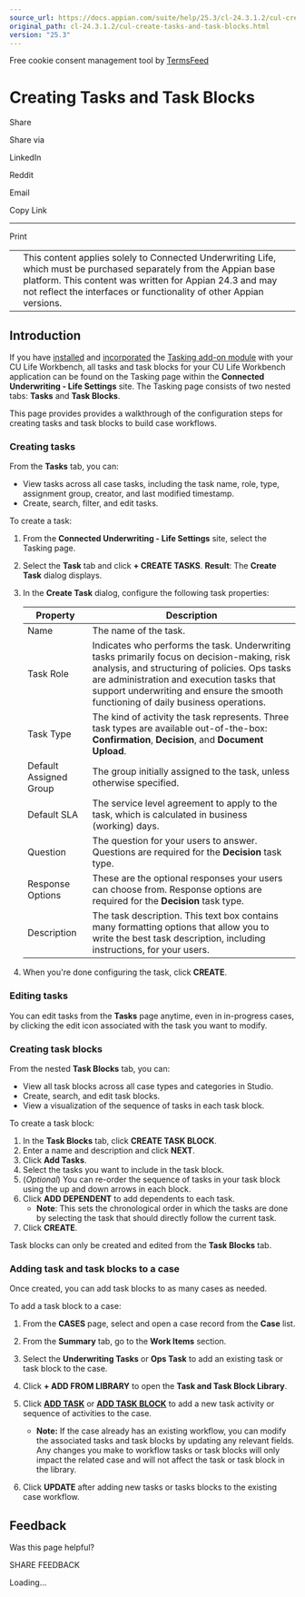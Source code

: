 ```yaml
---
source_url: https://docs.appian.com/suite/help/25.3/cl-24.3.1.2/cul-create-tasks-and-task-blocks.html
original_path: cl-24.3.1.2/cul-create-tasks-and-task-blocks.html
version: "25.3"
---
```


Free cookie consent management tool by [TermsFeed](https://www.termsfeed.com/)

# Creating Tasks and Task Blocks

Share

Share via

LinkedIn

Reddit

Email

Copy Link

* * *

Print

<table><tbody><tr><td><i class="fa fa-check-square-o" aria-hidden="true"></i></td><td>This content applies solely to Connected Underwriting Life, which must be purchased separately from the Appian base platform. This content was written for Appian 24.3 and may not reflect the interfaces or functionality of other Appian versions.</td></tr></tbody></table>

## Introduction

If you have [installed](cul-tasking-module-installation.html) and [incorporated](cul-tasking-module-setup.html) the [Tasking add-on module](cul-tasking-module-overview.html) with your CU Life Workbench, all tasks and task blocks for your CU Life Workbench application can be found on the Tasking page within the **Connected Underwriting - Life Settings** site. The Tasking page consists of two nested tabs: **Tasks** and **Task Blocks**.

This page provides provides a walkthrough of the configuration steps for creating tasks and task blocks to build case workflows.

### Creating tasks

From the **Tasks** tab, you can:

-   View tasks across all case tasks, including the task name, role, type, assignment group, creator, and last modified timestamp.
-   Create, search, filter, and edit tasks.

To create a task:

1.  From the **Connected Underwriting - Life Settings** site, select the Tasking page.
2.  Select the **Task** tab and click **\+ CREATE TASKS**. **Result**: The **Create Task** dialog displays.
3.  In the **Create Task** dialog, configure the following task properties:

    | Property | Description |
    | --- | --- |
    | Name | The name of the task. |
    | Task Role | Indicates who performs the task. Underwriting tasks primarily focus on decision-making, risk analysis, and structuring of policies. Ops tasks are administration and execution tasks that support underwriting and ensure the smooth functioning of daily business operations. |
    | Task Type | The kind of activity the task represents. Three task types are available out-of-the-box: **Confirmation**, **Decision**, and **Document Upload**. |
    | Default Assigned Group | The group initially assigned to the task, unless otherwise specified. |
    | Default SLA | The service level agreement to apply to the task, which is calculated in business (working) days. |
    | Question | The question for your users to answer. Questions are required for the **Decision** task type. |
    | Response Options | These are the optional responses your users can choose from. Response options are required for the **Decision** task type. |
    | Description | The task description. This text box contains many formatting options that allow you to write the best task description, including instructions, for your users. |

4.  When you're done configuring the task, click **CREATE**.

### Editing tasks

You can edit tasks from the **Tasks** page anytime, even in in-progress cases, by clicking the edit icon associated with the task you want to modify.

### Creating task blocks

From the nested **Task Blocks** tab, you can:

-   View all task blocks across all case types and categories in Studio.
-   Create, search, and edit task blocks.
-   View a visualization of the sequence of tasks in each task block.

To create a task block:

1.  In the **Task Blocks** tab, click **CREATE TASK BLOCK**.
2.  Enter a name and description and click **NEXT**.
3.  Click **Add Tasks**.
4.  Select the tasks you want to include in the task block.
5.  (_Optional_) You can re-order the sequence of tasks in your task block using the up and down arrows in each block.
6.  Click **ADD DEPENDENT** to add dependents to each task.
    -   **Note**: This sets the chronological order in which the tasks are done by selecting the task that should directly follow the current task.
7.  Click **CREATE**.

Task blocks can only be created and edited from the **Task Blocks** tab.

### Adding task and task blocks to a case

Once created, you can add task blocks to as many cases as needed.

To add a task block to a case:

1.  From the **CASES** page, select and open a case record from the **Case** list.
2.  From the **Summary** tab, go to the **Work Items** section.
3.  Select the **Underwriting Tasks** or **Ops Task** to add an existing task or task block to the case.
4.  Click **\+ ADD FROM LIBRARY** to open the **Task and Task Block Library**.
5.  Click **[ADD TASK](#creating-tasks)** or **[ADD TASK BLOCK](#creating-task-blocks)** to add a new task activity or sequence of activities to the case.

    -   **Note:** If the case already has an existing workflow, you can modify the associated tasks and task blocks by updating any relevant fields. Any changes you make to workflow tasks or task blocks will only impact the related case and will not affect the task or task block in the library.
6.  Click **UPDATE** after adding new tasks or tasks blocks to the existing case workflow.

## Feedback

Was this page helpful?

SHARE FEEDBACK

Loading...